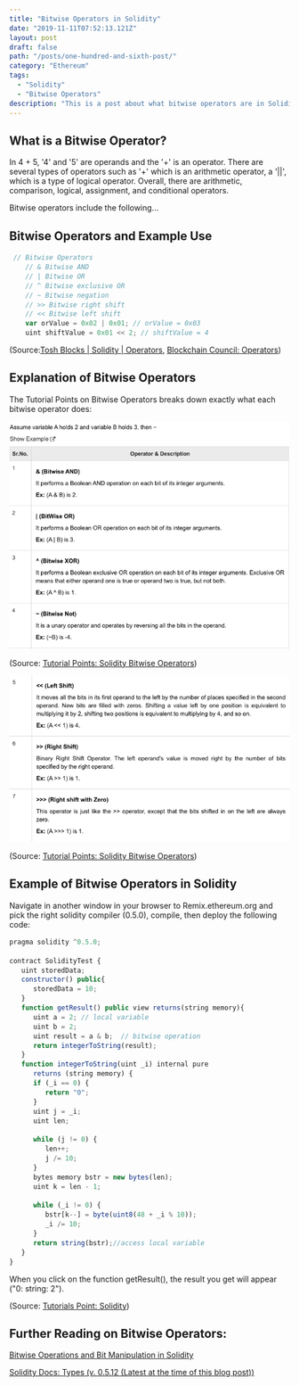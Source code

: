 ```yaml
---
title: "Bitwise Operators in Solidity"
date: "2019-11-11T07:52:13.121Z"
layout: post
draft: false
path: "/posts/one-hundred-and-sixth-post/"
category: "Ethereum"
tags:
  - "Solidity"
  - "Bitwise Operators"
description: "This is a post about what bitwise operators are in Solidity."
---
```


## What is a Bitwise Operator? 
In 4 + 5, '4' and '5' are operands and the '+' is an operator. There are several types of operators such as '+' which is an arithmetic operator, a '||', which is a type of logical operator. Overall, there are arithmetic, comparison, logical, assignment, and conditional operators. 

Bitwise operators include the following...

## Bitwise Operators and Example Use
```js
 // Bitwise Operators
    // & Bitwise AND 
    // | Bitwise OR 
    // ^ Bitwise exclusive OR 
    // ~ Bitwise negation
    // >> Bitwise right shift
    // << Bitwise left shift
    var orValue = 0x02 | 0x01; // orValue = 0x03
    uint shiftValue = 0x01 << 2; // shiftValue = 4
```
(Source:<a href="https://www.toshblocks.com/solidity/operators-arithmetic-logical-bitwise/">Tosh Blocks | Solidity | Operators</a>, <a href="https://www.blockchain-council.org/solidity/operators-arithmetic-logical-bitwise/"> Blockchain Council: Operators</a>) 

## Explanation of Bitwise Operators

The Tutorial Points on Bitwise Operators breaks down exactly what each bitwise operator does: 

![bitwise(1)](./bitwise(1).png)

(Source: <a href="https://www.tutorialspoint.com/solidity/solidity_operators.htm">Tutorial Points: Solidity Bitwise Operators</a>)

![bitwise(2)](./bitwise(2).png)

(Source: <a href="https://www.tutorialspoint.com/solidity/solidity_operators.htm">Tutorial Points: Solidity Bitwise Operators</a>)


## Example of Bitwise Operators in Solidity

Navigate in another window in your browser to Remix.ethereum.org and pick the right solidity compiler (0.5.0), compile, then deploy the following code: 

```javascript
pragma solidity ^0.5.0;

contract SolidityTest {
   uint storedData; 
   constructor() public{
      storedData = 10;   
   }
   function getResult() public view returns(string memory){
      uint a = 2; // local variable
      uint b = 2;
      uint result = a & b;  // bitwise operation
      return integerToString(result); 
   }
   function integerToString(uint _i) internal pure 
      returns (string memory) {
      if (_i == 0) {
         return "0";
      }
      uint j = _i;
      uint len;
      
      while (j != 0) {
         len++;
         j /= 10;
      }
      bytes memory bstr = new bytes(len);
      uint k = len - 1;
      
      while (_i != 0) {
         bstr[k--] = byte(uint8(48 + _i % 10));
         _i /= 10;
      }
      return string(bstr);//access local variable
   }
}
```
When you click on the function getResult(), the result you get will appear ("0: string: 2").

(Source: <a href="https://www.tutorialspoint.com/solidity/solidity_bitwise_operators.htm">Tutorials Point: Solidity</a>)

## Further Reading on Bitwise Operators: 

<a href="https://medium.com/@imolfar/bitwise-operations-and-bit-manipulation-in-solidity-ethereum-1751f3d2e216">Bitwise Operations and Bit Manipulation in Solidity</a><br/>

<a href="https://solidity.readthedocs.io/en/v0.5.12/types.html">Solidity Docs: Types (v. 0.5.12 (Latest at the time of this blog post))</a>